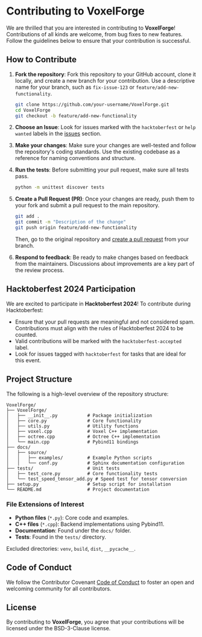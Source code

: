 # Contributing to VoxelForge

We are thrilled that you are interested in contributing to **VoxelForge**! Contributions of all kinds are welcome, from bug fixes to new features. Follow the guidelines below to ensure that your contribution is successful.

## How to Contribute

1. **Fork the repository**: Fork this repository to your GitHub account, clone it locally, and create a new branch for your contribution. Use a descriptive name for your branch, such as `fix-issue-123` or `feature/add-new-functionality`.

    ```bash
    git clone https://github.com/your-username/VoxelForge.git
    cd VoxelForge
    git checkout -b feature/add-new-functionality
    ```

2. **Choose an Issue**: Look for issues marked with the `hacktoberfest` or `help wanted` labels in the [issues](https://github.com/andrewrgarcia/VoxelForge/issues) section.

3. **Make your changes**: Make sure your changes are well-tested and follow the repository's coding standards. Use the existing codebase as a reference for naming conventions and structure.

4. **Run the tests**: Before submitting your pull request, make sure all tests pass.

    ```bash
    python -m unittest discover tests
    ```

5. **Create a Pull Request (PR)**: Once your changes are ready, push them to your fork and submit a pull request to the main repository.

    ```bash
    git add .
    git commit -m "Description of the change"
    git push origin feature/add-new-functionality
    ```

    Then, go to the original repository and [create a pull request](https://github.com/andrewrgarcia/VoxelForge/pulls) from your branch.

6. **Respond to feedback**: Be ready to make changes based on feedback from the maintainers. Discussions about improvements are a key part of the review process.

## Hacktoberfest 2024 Participation

We are excited to participate in **Hacktoberfest 2024**! To contribute during Hacktoberfest:

- Ensure that your pull requests are meaningful and not considered spam. Contributions must align with the rules of Hacktoberfest 2024 to be counted.
- Valid contributions will be marked with the `hacktoberfest-accepted` label.
- Look for issues tagged with `hacktoberfest` for tasks that are ideal for this event.

## Project Structure

The following is a high-level overview of the repository structure:

```plaintext
VoxelForge/
├── VoxelForge/
│   ├── __init__.py           # Package initialization
│   ├── core.py               # Core functionality
│   ├── utils.py              # Utility functions
│   ├── voxel.cpp             # Voxel C++ implementation
│   ├── octree.cpp            # Octree C++ implementation
│   └── main.cpp              # Pybind11 bindings
├── docs/
│   ├── source/
│   │   ├── examples/         # Example Python scripts
│   │   └── conf.py           # Sphinx documentation configuration
├── tests/                    # Unit tests
│   ├── test_core.py          # Core functionality tests
│   └── test_speed_tensor_add.py # Speed test for tensor conversion
├── setup.py                  # Setup script for installation
└── README.md                 # Project documentation
```

### File Extensions of Interest

- **Python files** (`*.py`): Core code and examples.
- **C++ files** (`*.cpp`): Backend implementations using Pybind11.
- **Documentation**: Found under the `docs/` folder.
- **Tests**: Found in the `tests/` directory.

Excluded directories: `venv`, `build`, `dist`, `__pycache__`.

## Code of Conduct

We follow the Contributor Covenant [Code of Conduct](CODE_OF_CONDUCT.md) to foster an open and welcoming community for all contributors.

## License

By contributing to **VoxelForge**, you agree that your contributions will be licensed under the BSD-3-Clause license.

